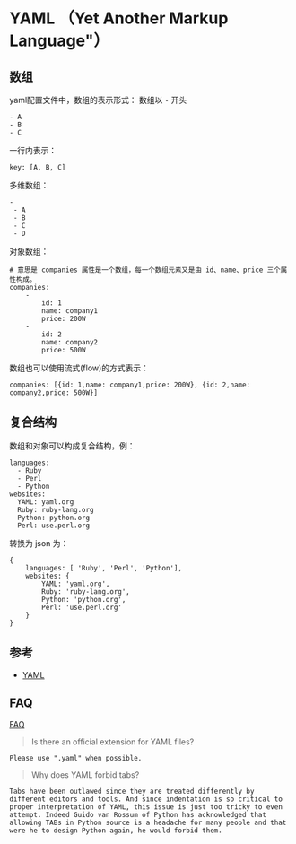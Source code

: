 # YAML （Yet Another Markup Language"）

## 数组

yaml配置文件中，数组的表示形式： 数组以 `-` 开头

    - A
    - B
    - C

一行内表示：

    key: [A, B, C]

多维数组：

    - 
     - A
     - B
     - C
     - D

对象数组：

    # 意思是 companies 属性是一个数组，每一个数组元素又是由 id、name、price 三个属性构成。
    companies:
        -
            id: 1
            name: company1
            price: 200W
        -
            id: 2
            name: company2
            price: 500W    

数组也可以使用流式(flow)的方式表示：

    companies: [{id: 1,name: company1,price: 200W}, {id: 2,name: company2,price: 500W}]

## 复合结构

数组和对象可以构成复合结构，例：

    languages:
      - Ruby
      - Perl
      - Python 
    websites:
      YAML: yaml.org 
      Ruby: ruby-lang.org 
      Python: python.org 
      Perl: use.perl.org

转换为 json 为：

    { 
        languages: [ 'Ruby', 'Perl', 'Python'],
        websites: {
            YAML: 'yaml.org',
            Ruby: 'ruby-lang.org',
            Python: 'python.org',
            Perl: 'use.perl.org' 
        } 
    }

## 参考

- [YAML](https://yaml.org/)

## FAQ

[FAQ](https://yaml.org/faq.html)

> Is there an official extension for YAML files?

    Please use ".yaml" when possible.

> Why does YAML forbid tabs?

    Tabs have been outlawed since they are treated differently by different editors and tools. And since indentation is so critical to proper interpretation of YAML, this issue is just too tricky to even attempt. Indeed Guido van Rossum of Python has acknowledged that allowing TABs in Python source is a headache for many people and that were he to design Python again, he would forbid them.

